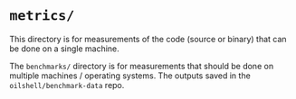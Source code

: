 `metrics/`
=========

This directory is for measurements of the code (source or binary) that can be
done on a single machine.

The `benchmarks/` directory is for measurements that should be done on multiple
machines / operating systems.  The outputs saved in the
`oilshell/benchmark-data` repo.

